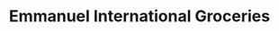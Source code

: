 ---
title: "Emmanuel International Groceries"
url: /brighton/emmanuel-international-groceries/
shop: Supermarkt
---